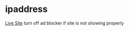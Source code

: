 # ipaddress

[Live Site](https://ipapitracker.netlify.app/)
turn off ad blocker if site is not showing properly

